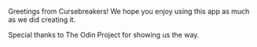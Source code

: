 Greetings from Cursebreakers! We hope you enjoy using this app as much as we did creating it. 

Special thanks to The Odin Project for showing us the way.